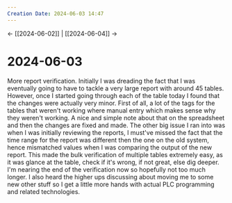 ```yaml
---
Creation Date: 2024-06-03 14:47
---
```


<- [[2024-06-02]] | [[2024-06-04]]  ->

# 2024-06-03
More report verification. Initially I was dreading the fact that I was
eventually going to have to tackle a very large report with around 45 tables.
However, once I started going through each of the table today I found that the
changes were actually very minor. First of all, a lot of the tags for the tables
that weren't working where manual entry which makes sense why they weren't
working. A nice and simple note about that on the spreadsheet and then the
changes are fixed and made. The other big issue I ran into was when I was
initially reviewing the reports, I must've missed the fact that the time range
for the report was different then the one on the old system, hence mismatched
values when I was comparing the output of the new report. This made the bulk
verification of multiple tables extremely easy, as it was glance at the table,
check if it's wrong, if not great, else dig deeper. I'm nearing the end of the
verification now so hopefully not too much longer. I also heard the higher ups
discussing about moving me to some new other stuff so I get a little more hands
with actual PLC programming and related technologies.